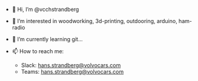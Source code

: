 - 👋 Hi, I’m @vcchstrandberg
- 👀 I’m interested in woodworking, 3d-printing, outdooring, arduino, ham-radio
- 🌱 I’m currently learning git...
- 📫 How to reach me:

  - Slack: hans.strandberg@volvocars.com 
  - Teams: hans.strandberg@volvocars.com






<!---
vcchstrandberg/vcchstrandberg is a ✨ special ✨ repository because its `README.md` (this file) appears on your GitHub profile.
You can click the Preview link to take a look at your changes.
--->
